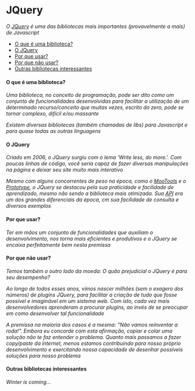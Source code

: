 # JQuery

_O [JQuery](https://jquery.com/) é uma das bibliotecas mais importantes (provavelmente a mais) de Javascript_

* [O que é uma biblioteca?](#o-que-é-uma-biblioteca)
* [O JQuery](#o-jquery)
* [Por que usar?](#por-que-usar)
* [Por que não  usar?](#por-que-não-usar)
* [Outras bibliotecas interessantes](#outras-bibliotecas-interessantes)

#### O que é uma biblioteca?

_Uma biblioteca, no conceito de programação, pode ser dito como um conjunto de funcionalidades desenvolvidas para facilitar a utilização de um determinado recurso/conceito que muitas vezes, escrito do zero, pode se tornar complexo, difícil e/ou massante_

_Existem diversas bibliotecas (também chamadas de libs) para Javascript e para quase todas as outras linguagens_

#### O JQuery

_Criado em 2006, o JQuery surgiu com o lema 'Write less, do more.'. Com poucas linhas de código, você seria capaz de fazer diversas manipulações na página e deixar seu site muito mais interativo_

_Mesmo com alguns concorrentes de peso na época, como o [MooTools](http://mootools.net/) e o [Prototype](http://prototypejs.org/), o JQuery se destacou pela sua praticidade e facilidade de aprendizado, mesmo não sendo a biblioteca mais otimizada. Sua [API](https://api.jquery.com/) era um dos grandes diferenciais da época, cm sua facilidade de consulta e diversos exemplos_

#### Por que usar?

_Ter em mãos um conjunto de funcionalidades que auxiliam o desenvolvimento, nos torna mais eficientes e produtivos e o JQuery se encaixa perfeitamente bem nesta premissa_

#### Por que não usar?

_Temos também o outro lado da moeda: O quão prejudicial o JQuery é para seu desempenho?_

_Ao longo de todos esses anos, vimos nascer milhões (sem o exagero dos números) de plugins JQuery, para facilitar a criação de tudo que fosse possível e imaginável em um sistema web. Com isto, cada vez mais desenvolvedores aprenderam a procurar plugins, ao invés de se preocupar em como desenvolver tal funcionalidade_

_A premissa na maioria dos casos é a mesma: "Não vamos reinventar a roda!". Embora eu concorde com esta afirmação, copiar e colar uma solução não te faz entender o problema. Quanto mais passamos a fazer copy/paste da internet, menos estamos contribuindo para nosso próprio desenvolvimento e exercitando nossa capacidade de desenhar possíveis soluções para nosso problema_

#### Outras bibliotecas interessantes

_Winter is coming..._


